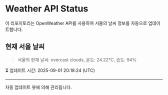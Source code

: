 
# Weather API Status

이 리포지토리는 OpenWeather API를 사용하여 서울의 날씨 정보를 자동으로 업데이트합니다.

## 현재 서울 날씨
> 서울의 현재 날씨: overcast clouds, 온도: 24.22°C, 습도: 94%

⏳ 업데이트 시간: 2025-09-01 20:18:24 (UTC)

---
자동 업데이트 봇에 의해 관리됩니다.
